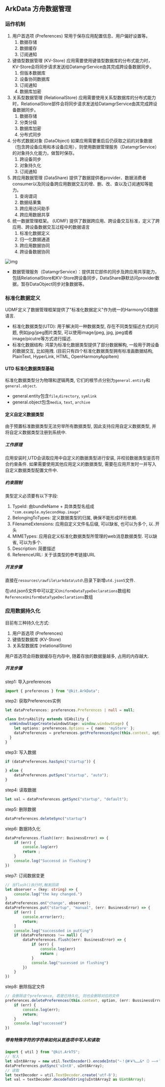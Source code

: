 ## ArkData 方舟数据管理



### 运作机制

1. 用户首选项 (Preferences) 常用于保存应用配置信息、用户偏好设置等。
    1. 数据存储
    2. 数据缓存
    3. 订阅通知
2. 键值型数据管理 (KV-Store)  应用需要使用键值型数据库的分布式能力时，KV-Store会将同步请求发送给DatamgrService由其完成跨设备数据同步。
    1. 但版本数据库
    2. 设备协同数据库
    3. 订阅通知
    4. 数据库加密
3. 关系型数据管理 (RelationalStore) 应用需要使用关系型数据库的分布式能力时，RelationalStore部件会将同步请求发送给DatamgrService由其完成跨设备数据同步。
    1. 数据存储
    2. 分类分级
    3. 数据库加密
    4. 分布式同步
4. 分布式数据对象 (DataObject)  如果应用需要重启后仍获取之前的对象数据（包含跨设备应用和本设备应用），则使用数据管理服务（DatamgrService）的对象持久化能力，做暂时保存。
    1. 跨设备同步
    2. 对象持久化
    3. 订阅通知
5. 跨应用数据管理 (DataShare) 提供了数据提供者provider、数据消费者consumer以及同设备跨应用数据交互的增、删、改、查以及订阅通知等能力。
    1. 查询谓词
    2. 数据结果集
    3. 跨应用访问助手
    4. 跨应用数据共享
6. 统一数据管理框架。 (UDMF) 提供了数据跨应用、跨设备交互标准，定义了跨应用、跨设备数据交互过程中的数据语言
    1. 标准化数据定义
    2. 归一化数据通道
    3. 跨应用数据协同
    4. 跨设备数据协同

![img](img/0000000000011111111.20241119112013.1968534207210368376961520299308650001231000000280037F2CEFB2ADF10F22D78B769D258E855032118923197411496B7DA86C2796DC0.jpg)

- 数据管理服务（DatamgrService）：提供其它部件的同步及跨应用共享能力，包括RelationalStore和KV-Store跨设备同步，DataShare静默访问provider数据，暂存DataObject同步对象数据等。





### 标准化数据定义

UDMF定义了数据管理框架提供了"标准化数据定义"作为统一的HarmonyOS数据语言.

- 标准化数据类型(UTD): 用于解决同一种数据类型, 存在不同类型描述方式的问题, 例如jpg/jpeg图片类型, 可以使用image/jpeg, jpg, jpeg或者image/picutre等方式进行描述.
- 标准化数据结构: 鸿蒙为标准化数据类型提供了部分数据解构, 一般用于跨设备的数据交互, 比如拖拽. (目前只有四个标准化数据类型拥有标准画数据结构, PlainText, HyperLink, HTML, OpenHarmonyAppItem)





#### UTD 标准化数据类型基础

标准化数据类型分为物理和逻辑两类, 它们的根节点分别为`general.entity`和`general.object`. 

- general.entity包含`file`,`directory`, `symlink`
- general.object包含`media`, `text`, `archive`

#### 定义自定义数据类型

由于预置标准数据类型无法穷举所有数据类型, 因此支持应用自定义数据类型, 并将自定义数据类型注册到系统中.

##### 工作原理

应用安装时,UTD会读取应用中自定义的数据类型进行安装, 并校验数据类型是否符合约束条件. 如果需要使用其他应用定义的数据类型, 需要在应用开发时一并写入自定义数据类型配置文件中.

##### 约束限制

类型定义必须要有以下字段:

1. TypeId: 由bundleName + 具体类型名组成 `"com.example.mySecondHap.image"` 
2. BelongingToTypes: 定义数据类型的归属, 确保不能形成环形依赖.
3. FilenameExtensions: 应用自定义文件名后缀, 可以缺省, 也可以为多个, 以`.`开头
4. MIMETypes: 应用自定义标准化数据类型所管理的web消息数据类型. 可以缺省, 可以为多个.
5. Description: 简要描述
6. ReferenceURL: 关于该类型的参考链接URL

##### 开发步骤

直接在`resources\rawfile\arkdata\utd\`目录下新增`utd.json5`文件.

在utd.json5文件中可以定义`UniformDataTypeDeclarations`数组和`ReferenceUniformDataTypeDeclarations`数组



### 应用数据持久化

目前有三种持久化方式:

1. 用户首选项 (Preferences) 
2. 键值型数据库 (KV-Store)
3. 关系型数据库 (relationalStore) 



用户首选项会将数据缓存在内存中, 随着存放的数据量越多, 占用的内存越大.



##### 开发步骤

step1: 导入preferences

```typescript
import { preferences } from "@kit.ArkData";
```

step2: 获取Preferences实例

```typescript
let dataPreferences: preferences.Preferences | null = null;

class EntryAbility extends UIAbility {
  onWindowStageCreate(windowStage: window.windowStage) {
    let options: preferences.Options = { name: 'myStore' };
    dataPreferences = preferences.getPreferencesSync(this.context, options);
  }
}
```

step3: 写入数据

```typescript
if (dataPreferences.hasSync("startup")) {
    
} else {
    dataPreferences.putSync("startup", "auto");
}
```

step4: 读取数据

```typescript
let val = dataPreferences.getSync("startup", "default");
```

step5: 删除数据

```typescript
dataPreferences.deleteSync("startup")
```

step6: 数据持久化

```typescript
dataPreferences.flush((err: BusinessError) => {
    if (err) {
        console.log(err)
        return ;
    }
    console.log("Successd in flushing")
})
```

step7: 订阅数据变更

```typescript
// 当flush()执行时,触发回调
let observer = (key: string) => {
    console.log("the key changed.")
}
dataPreferences.on("change", observer);
dataPreferences.put("startup", "manual", (err: BusinessError) => {
    if (err) [
        console.error(err);
        return;
    ]
    console.log("successded in putting")
    if (dataPreferences !== null) {
        dataPreferences.flush((err: BusinessError) => {
            if (err) {
                console.log(err)
                return ;
            }
            console.log("sucessed in flushing")
        })
    }
})
```

step8: 删除指定文件

```typescript
// 会删除这个preference, 若是已持久化, 则也会删除对应的文件
preferences.deletePreferences(this.context, option, (err: BussinessError) => {
    if (err) {
        console.log(err);
        return;
    }
    console.log("successed")
})
```



##### 带有特殊字符的字符串如何从首选项中写入和读取

```typescript
import { util } from "@kit.ArkTS";
// 写入
let uInt8Array = new util.TextEncoder().encodeInto("~！@#￥%……&*（）——+？")
dataPreferences.putSync('uInt8', uInt8Array);
// 读取
let textDecoder = util.TextDecoder.create('utf-8');
let val = textDecoder.decodeToString(uInt8Array2 as Uint8Array);
```







